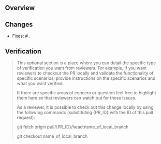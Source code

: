 ## Overview


## Changes
- Fixes: # .


## Verification
> This optional section is a place where you can detail the specific type of verification
> you want from reviewers. For example, if you want reviewers to checkout the PR locally
> and validate the functionality of specific scenarios, provide instructions
> on the specific scenarios and what you want verified.
>
> If there are specific areas of concern or question feel free to highlight them here so
> that reviewers can watch out for those issues.
>
> As a reviewer, it is possible to check out this change locally by using the following
> commands (substituting {PR_ID} with the ID of this pull request):
>
> git fetch origin pull/{PR_ID}/head:name_of_local_branch
>
> git checkout name_of_local_branch
